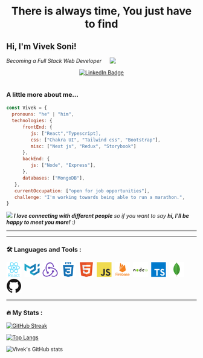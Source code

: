 <h1 align="center">
  There is always time, You just have to find
</h1>

<h2> Hi, I'm Vivek Soni! </h2>
<img align='right' src="https://media.giphy.com/media/M9gbBd9nbDrOTu1Mqx/giphy.gif" width="230">
<p><em>Becoming a Full Stack Web Developer</br>
</em></p>

<div id="badges" align="center">
  <a href="https://www.linkedin.com/in/vivek-soni-1269a2210/">
    <img src="https://img.shields.io/badge/LinkedIn-blue?style=for-the-badge&logo=linkedin&logoColor=white" alt="LinkedIn Badge"/>
  </a>
</div>
<div id="header" align="center">
    <img  src="https://komarev.com/ghpvc/?username=imvsoni24&style=flat-square&color=blue" alt=""/>
</div>

###  A little more about me...  

```javascript
const Vivek = {
  pronouns: "he" | "him",
  technologies: {
      frontEnd: {
         js: ["React","Typescript],
         css: ["Chakra UI", "Tailwind css", "Bootstrap"],
         misc: ["Next js", "Redux", "Storybook"]
      },
      backEnd: {
         js: ["Node", "Express"],
      },
      databases: ["MongoDB"],
   },
   currentOccupation: ["open for job opportunities"],
   challenge: "I'm working towards being able to run a marathon.",
}
```

<img src="https://media.giphy.com/media/LnQjpWaON8nhr21vNW/giphy.gif" width="60"> <em><b>I love connecting with different people</b> so if you want to say <b>hi, I'll be happy to meet you more!</b> :)</em>

---

---

### :hammer_and_wrench: Languages and Tools :

<div>
  <img src="https://github.com/devicons/devicon/blob/master/icons/react/react-original-wordmark.svg" title="React" alt="React" width="40" height="40"/>&nbsp;
  <img src="https://github.com/devicons/devicon/blob/master/icons/materialui/materialui-original.svg" title="Material UI" alt="Material UI" width="40" height="40"/>&nbsp;
  <img src="https://github.com/devicons/devicon/blob/master/icons/redux/redux-original.svg" title="Redux" alt="Redux " width="40" height="40"/>&nbsp;
  <img src="https://github.com/devicons/devicon/blob/master/icons/css3/css3-plain-wordmark.svg"  title="CSS3" alt="CSS" width="40" height="40"/>&nbsp;
  <img src="https://github.com/devicons/devicon/blob/master/icons/html5/html5-original.svg" title="HTML5" alt="HTML" width="40" height="40"/>&nbsp;
  <img src="https://github.com/devicons/devicon/blob/master/icons/javascript/javascript-original.svg" title="JavaScript" alt="JavaScript" width="40" height="40"/>&nbsp;
  <img src="https://github.com/devicons/devicon/blob/master/icons/firebase/firebase-plain-wordmark.svg" title="Firebase" alt="Firebase" width="40" height="40"/>&nbsp;
  <img src="https://github.com/devicons/devicon/blob/master/icons/nodejs/nodejs-original-wordmark.svg" title="NodeJS" alt="NodeJS" width="40" height="40"/>&nbsp;
   <img src="https://github.com/devicons/devicon/blob/master/icons/typescript/typescript-original.svg" title="NodeJS" alt="NodeJS" width="40" height="40"/>&nbsp;
   <img src="https://github.com/devicons/devicon/blob/master/icons/mongodb/mongodb-original.svg" title="NodeJS" alt="NodeJS" width="40" height="40"/>&nbsp;
   <img src="https://github.com/devicons/devicon/blob/master/icons/github/github-original.svg" title="NodeJS" alt="NodeJS" width="40" height="40"/>&nbsp;
</div>

---

### :fire: My Stats :

[![GitHub Streak](http://github-readme-streak-stats.herokuapp.com?user=imvsoni24&theme=dark&background=000000)](https://git.io/streak-stats)

[![Top Langs](https://github-readme-stats.vercel.app/api/top-langs/?username=imvsoni24&layout=compact&theme=vision-friendly-dark)](https://github.com/imvsoni24/github-readme-stats)

![Vivek's GitHub stats](https://github-readme-stats.vercel.app/api?username=imvsoni24&show_icons=true&theme=radical)
